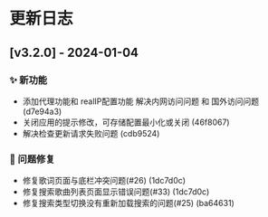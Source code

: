 # 更新日志

## [v3.2.0] - 2024-01-04

### ✨ 新功能
- 添加代理功能和 realIP配置功能 解决内网访问问题 和 国外访问问题 (d7e94a3)
- 关闭应用的提示修改，可存储配置最小化或关闭 (46f8067)
- 解决检查更新请求失败问题 (cdb9524)

### 🐞 问题修复
- 修复歌词页面与底栏冲突问题(#26) (1dc7d0c)
- 修复搜索歌曲列表页面显示错误问题(#33) (1dc7d0c)
- 修复搜索类型切换没有重新加载搜索的问题(#25) (ba64631)